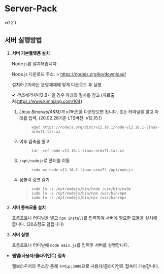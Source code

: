 # Server-Pack
###### v0.2.1

## 서버 실행방법
1. **서버 기본플랫폼 설치**

    Node.js를 설치해줍니다.
    
    Node.js 다운로드 주소: > https://nodejs.org/ko/download/
    
    설치하고자하는 운영체제에 맞게 다운로드 후 실행

    ✔ *라즈베리파이3 B+* 일 경우 아래의 절차를 참고 (자료출처:https://www.kimnjang.com/104)
    
    1. *Linux Binaries(ARM)의 v7*버전을 다운받으면 됩니다. 또는 터미널을 열고 아래를 입력, (20.02.26기준 LTS버전: v12.16.1)
        > `wget https://nodejs.org/dist/v12.16.1/node-v12.16.1-linux-armv7l.tar.xz`

    2. 이후 압축을 풀고
        > `tar -xvf node-v12.16.1-linux-armv7l.tar.xz`

    3. `/opt/nodejs`로 폴더를 이동
        > `sudo mv node-v12.16.1-linux-armv7l /opt/nodejs`

    4. 심볼릭 링크 걸기
        > `sudo ln -s /opt/nodejs/bin/node /usr/bin/node`<br>
        > `sudo ln -s /opt/nodejs/bin/npm /usr/bin/npm`<br>
        > `sudo ln -s /opt/nodejs/bin/npx /usr/bin/npx`

2. **서버 종속모듈 설치**

    프롬프트나 터미널을 열고 `npm install`를 입력하여 서버에 필요한 모듈을 설치해줍니다. (30초정도 걸립니다)

3. **서버 실행**

    프롬프트나 터미널에 `node main.js`를 입력후 서버를 실행합니다.

- **웹앱(사용자/클라이언트) 접속**

    웹브라우저의 주소창 통해 `서버ip:3000`으로 사용자/클라이언트 접속이 가능합니다.